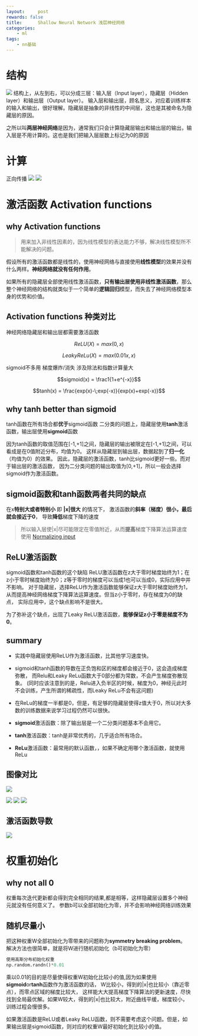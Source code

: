 ```yaml
---
layout:     post
rewards: false
title:      Shallow Neural Network 浅层神经网络
categories:
    - ml
tags:
    - nn基础
---
```

# 结构

![](https://tva1.sinaimg.cn/large/006tNc79gy1fvpdg9tgdqj31kw0xgthl.jpg)
结构上，从左到右，可以分成三层：输入层（Input layer），隐藏层（Hidden layer）和输出层（Output layer）。
输入层和输出层，顾名思义，对应着训练样本的输入和输出，很好理解。隐藏层是抽象的非线性的中间层，这也是其被命名为隐藏层的原因。

之所以叫**两层神经网络**是因为，通常我们只会计算隐藏层输出和输出层的输出，输入层是不用计算的。这也是我们把输入层层数上标记为0的原因

# 计算
正向传播
<span class='gp-2'>
    <img src='https://tva3.sinaimg.cn/large/006tNc79gy1fvpdklb2kwj30j80e074z.jpg' />
    <img src='https://tva2.sinaimg.cn/large/006tNc79gy1fvpdjs9q95j31kw0kudmz.jpg' />
</span>

# 激活函数 Activation functions

## why Activation functions
> 用来加入非线性因素的，因为线性模型的表达能力不够，解决线性模型所不能解决的问题。

假设所有的激活函数都是线性的，使用神经网络与直接使用**线性模型**的效果并没有什么两样。**神经网络就没有任何作用**。

如果所有的隐藏层全部使用线性激活函数，**只有输出层使用非线性激活函数**，那么整个神经网络的结构就类似于一个简单的**逻辑回归**模型，而失去了神经网络模型本身的优势和价值。


## Activation functions 种类对比
神经网络隐藏层和输出层都需要激活函数

$$ReLU(X) = max(0,x)$$

$$Leaky ReLu(X) = max(0.01x,x)$$

sigmoid不多用 梯度爆炸/消失 涉及除法和指数计算量大

$$sigmoid(x) = \frac1{1+e^{-x}}$$

$$tanh(x) = \frac{exp(x)-\;exp(-x)}{exp(x)+exp(-x)}$$

## why tanh better than sigmoid

tanh函数在所有场合都**优于**sigmoid函数
二分类的问题上，隐藏层使用**tanh**激活函数，输出层使用**sigmoid**函数

因为tanh函数的取值范围在[-1,+1]之间，隐藏层的输出被限定在[-1,+1]之间，可以看成是在0值附近分布，均值为0。
这样从隐藏层到输出层，数据起到了**归一化**（均值为0）的效果。
因此，隐藏层的激活函数，tanh比sigmoid更好一些。而对于输出层的激活函数，
因为二分类问题的输出取值为[0,+1]，所以一般会选择sigmoid作为激活函数。

## sigmoid函数和tanh函数两者共同的缺点

在x**特别大或者特别小** 即 **|x|很大** 的情况下，
激活函数的**斜率（梯度）很小，最后就会接近于0**，
导致**降低**梯度下降的速度

> 所以输入层使|x|尽可能限定在零值附近，从而**提高**梯度下降算法运算速度 使用
> [Normalizing input](/blog/2018/09/29/base-model#normalizing-input)


## ReLU激活函数
sigmoid函数和tanh函数的这个缺陷
ReLU激活函数在z大于零时梯度始终为1；在z小于零时梯度始终为0；z等于零时的梯度可以当成1也可以当成0，实际应用中并不影响。
对于隐藏层，选择ReLU作为激活函数能够保证z大于零时梯度始终为1，从而提高神经网络梯度下降算法运算速度。但当z小于零时，存在梯度为0的缺点，
实际应用中，这个缺点影响不是很大。

为了弥补这个缺点，出现了Leaky ReLU激活函数，**能够保证z小于零是梯度不为0**。


## summary
- 实践中隐藏层使用ReLU作为激活函数，比其他学习速度快。
- sigmoid和tanh函数的导数在正负饱和区的梯度都会接近于0，这会造成梯度弥散，
    而Relu和Leaky ReLu函数大于0部分都为常数，不会产生梯度弥散现象。
    (同时应该注意到的是，Relu进入负半区的时候，梯度为0，神经元此时不会训练，产生所谓的稀疏性，而Leaky ReLu不会有这问题)
- 在ReLu的梯度一半都是0，但是，有足够的隐藏层使得z值大于0，所以对大多数的训练数据来说学习过程仍然可以很快。

- **sigmoid**激活函数：除了输出层是一个二分类问题基本不会用它。
- **tanh**激活函数：tanh是非常优秀的，几乎适合所有场合。
- **ReLu**激活函数：最常用的默认函数，，如果不确定用哪个激活函数，就使用ReLu


## 图像对比
![](https://tva3.sinaimg.cn/large/006tNc79gy1fvpf636um5j31bs142wg5.jpg)

<span class='gp-3'>
    <img src='https://tva1.sinaimg.cn/large/006tNc79ly1fvplnu6vd2j31kw0w7tew.jpg' />
    <img src='https://tva4.sinaimg.cn/large/006tNc79gy1fvpfd1g5lfj314u0u4jsh.jpg' />
    <img src='https://tva2.sinaimg.cn/large/006tNc79gy1fvpfdsst3vj311g0pejs9.jpg' />
<span>

## 激活函数导数
![](https://tva1.sinaimg.cn/large/006tNc79ly1fvplqz1ne1j31d212mdh0.jpg)

# 权重初始化

## why not all 0
权重每次迭代更新都会得到完全相同的结果,都是相等，这样隐藏层设置多个神经元就没有任何意义了。
参数b可以全部初始化为零，并不会影响神经网络训练效果

## 随机尽量小
把这种权重W全部初始化为零带来的问题称为**symmetry breaking problem**。
解决方法也很简单，就是将W进行随机初始化（b可初始化为零）
```python
使用高斯分布初始化权重
np.random.randn()*0.01
```
乘以0.01的目的是尽量使得权重W初始化比较小的值,因为如果使用**sigmoid**or**tanh**函数作为激活函数的话，
W比较小，得到的|x|也比较小（靠近零点），而零点区域的梯度比较大，
这样能大大提高梯度下降算法的更新速度，尽快找到全局最优解。如果W较大，得到的|x|也比较大，附近曲线平缓，梯度较小，训练过程会慢很多。

如果激活函数是ReLU或者Leaky ReLU函数，则不需要考虑这个问题。但是，如果输出层是sigmoid函数，则对应的权重W最好初始化到比较小的值。